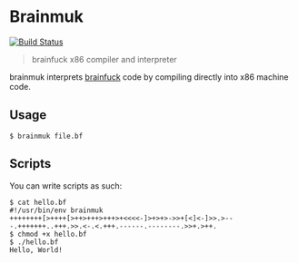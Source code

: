 Brainmuk
========

[![Build Status](https://travis-ci.org/eddieantonio/brainmuk.svg?branch=master)](https://travis-ci.org/eddieantonio/brainmuk)

> brainfuck x86 compiler and interpreter

brainmuk interprets [brainfuck][] code by compiling directly into x86
machine code.

Usage
-----

    $ brainmuk file.bf

[brainfuck]: https://en.wikipedia.org/wiki/Brainfuck

Scripts
-------

You can write scripts as such:

    $ cat hello.bf
    #!/usr/bin/env brainmuk
    ++++++++[>++++[>++>+++>+++>+<<<<-]>+>+>->>+[<]<-]>>.>---.+++++++..+++.>>.<-.<.+++.------.--------.>>+.>++.
    $ chmod +x hello.bf
    $ ./hello.bf
    Hello, World!

